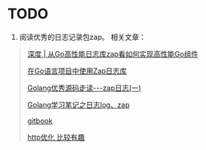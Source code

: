 # TODO
1. 阅读优秀的日志记录包zap。
相关文章：
> [深度 | 从Go高性能日志库zap看如何实现高性能Go组件](https://studygolang.com/articles/14220)
>
> [在Go语言项目中使用Zap日志库](https://zhuanlan.zhihu.com/p/88856378)
>
> [Golang优秀源码走读---zap日志(一)](https://zhuanlan.zhihu.com/p/74489542)
>
> [Golang学习笔记之日志log、zap](https://cloud.tencent.com/developer/article/1380182)
> 
> [gitbook](https://legacy.gitbook.com/@yeasy)
> 
> [http优化 比较有趣](https://www.cnblogs.com/thinkeridea/p/10324806.html)

